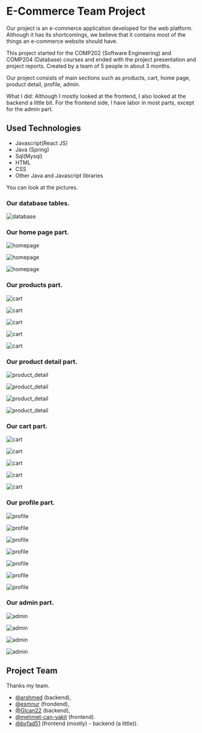 
# E-Commerce Team Project

Our project is an e-commerce application developed for the web platform. Although it has its shortcomings, we believe that it contains most of the things an e-commerce website should have.

This project started for the COMP202 (Software Engineering) and COMP204 (Database) courses and ended with the project presentation and project reports. Created by a team of 5 people in about 3 months.

Our project consists of main sections such as products, cart, home page, product detail, profile, admin.

What I did:
Although I mostly looked at the frontend, I also looked at the backend a little bit. For the frontend side, I have labor in most parts, except for the admin part.

## Used Technologies

- Javascript(React JS)
- Java (Spring)
- Sql(Mysql)
- HTML
- CSS
- Other Java and Javascript libraries

  

You can look at the pictures.

### Our database tables.

![database](https://github.com/byfad51/e-commerce-team-project/raw/main/Screenshots/database.png)

### Our home page part.

![homepage](https://github.com/byfad51/e-commerce-team-project/raw/main/Screenshots/homepage/1.png)

![homepage](https://github.com/byfad51/e-commerce-team-project/raw/main/Screenshots/homepage/2.png)

![homepage](https://github.com/byfad51/e-commerce-team-project/raw/main/Screenshots/homepage/3.png)

### Our products part.

![cart](https://github.com/byfad51/e-commerce-team-project/raw/main/Screenshots/product/1.png)

![cart](https://github.com/byfad51/e-commerce-team-project/raw/main/Screenshots/product/2.png)

![cart](https://github.com/byfad51/e-commerce-team-project/raw/main/Screenshots/product/3.png)

![cart](https://github.com/byfad51/e-commerce-team-project/raw/main/Screenshots/product/4.png)

![cart](https://github.com/byfad51/e-commerce-team-project/raw/main/Screenshots/product/5.png)

### Our product detail part.

![product_detail](https://github.com/byfad51/e-commerce-team-project/raw/main/Screenshots/product_detail/1.png)

![product_detail](https://github.com/byfad51/e-commerce-team-project/raw/main/Screenshots/product_detail/2.png)

![product_detail](https://github.com/byfad51/e-commerce-team-project/raw/main/Screenshots/product_detail/3.png)

![product_detail](https://github.com/byfad51/e-commerce-team-project/raw/main/Screenshots/product_detail/4.png)


### Our cart part.

![cart](https://github.com/byfad51/e-commerce-team-project/raw/main/Screenshots/cart/1.png)

![cart](https://github.com/byfad51/e-commerce-team-project/raw/main/Screenshots/cart/2.png)

![cart](https://github.com/byfad51/e-commerce-team-project/raw/main/Screenshots/cart/3.png)

![cart](https://github.com/byfad51/e-commerce-team-project/raw/main/Screenshots/cart/4.png)

![cart](https://github.com/byfad51/e-commerce-team-project/raw/main/Screenshots/cart/5.png)

### Our profile part.

![profile](https://github.com/byfad51/e-commerce-team-project/raw/main/Screenshots/profile/1.png)

![profile](https://github.com/byfad51/e-commerce-team-project/raw/main/Screenshots/profile/2.png)

![profile](https://github.com/byfad51/e-commerce-team-project/raw/main/Screenshots/profile/3.png)

![profile](https://github.com/byfad51/e-commerce-team-project/raw/main/Screenshots/profile/4.png)

![profile](https://github.com/byfad51/e-commerce-team-project/raw/main/Screenshots/profile/5.png)

![profile](https://github.com/byfad51/e-commerce-team-project/raw/main/Screenshots/profile/4.png)

![profile](https://github.com/byfad51/e-commerce-team-project/raw/main/Screenshots/profile/5.png)

### Our admin part.

![admin](https://github.com/byfad51/e-commerce-team-project/raw/main/Screenshots/admin/1.png)

![admin](https://github.com/byfad51/e-commerce-team-project/raw/main/Screenshots/admin/2.png)

![admin](https://github.com/byfad51/e-commerce-team-project/raw/main/Screenshots/admin/3.png)

![admin](https://github.com/byfad51/e-commerce-team-project/raw/main/Screenshots/admin/4.png)



## Project Team

Thanks my team.
- [@arshmed](https://www.github.com/arshmed) (backend),
- [@esmnur](https://www.github.com/esmnur) (frondend),
- [@Glcan22](https://www.github.com/Glcan22) (backend),
- [@mehmet-can-yakit](https://www.github.com/mehmet-can-yakit) (frontend).
- [@byfad51](https://www.github.com/byfad51) (frontend (mostly) - backend (a little)).

  
